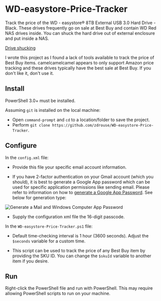 # WD-easystore-Price-Tracker
Track the price of the WD - easystore® 8TB External USB 3.0 Hard Drive - Black.  These drives frequently go on sale at Best Buy and contain WD Red NAS drives inside.  You can shuck the hard drive out of external enclosure and put inside a NAS.

[Drive shucking](https://hardforum.com/attachments/shuck-techniques-pdf.24360/)

I wrote this project as I found a lack of tools available to track the price of Best Buy items.  camelcamelcamel appears to only support Amazon price tracking and these drives typically have the best sale at Best Buy.  If you don't like it, don't use it.

## Install
PowerShell 3.0+ must be installed.

Assuming `git` is installed on the local machine:

 - Open `command-prompt` and `cd` to a location/folder to save the project.
 - Perform `git clone https://github.com/zdrouse/WD-easystore-Price-Tracker`.

## Configure
In the `config.xml` file:
 - Provide this file your specific email account information.

 - If you have 2-factor authentication on your Gmail account (which you should), it is best to generate a Google App password which can be used for specific application permissions like sending email.  Please refer to information on how to [generate a Google App Password](https://support.google.com/accounts/answer/185833?hl=en). See below for generation type:

  ![Generate a Mail and Windows Computer App Password](https://i.imgur.com/JNW4abo.png)

 - Supply the configuration xml file the 16-digit passcode.

In the `WD-easystore-Price-Tracker.ps1` file:

 - Default time-checking interval is 1 hour (3600 seconds).  Adjust the `$seconds` variable for a custom time.
 
 - This script can be used to track the price of any Best Buy item by providing the SKU ID.  You can change the `$skuId` variable to another item if you desire.


## Run
Right-click the PowerShell file and run with PowerShell.  This may require allowing PowerShell scripts to run on your machine.
